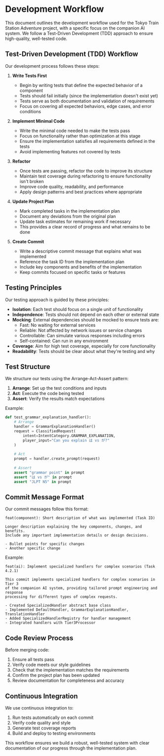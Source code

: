 # Development Workflow

This document outlines the development workflow used for the Tokyo Train Station Adventure project, with a specific focus on the companion AI system. We follow a Test-Driven Development (TDD) approach to ensure high-quality, well-tested code.

## Test-Driven Development (TDD) Workflow

Our development process follows these steps:

1. **Write Tests First**
   - Begin by writing tests that define the expected behavior of a component
   - Tests should fail initially (since the implementation doesn't exist yet)
   - Tests serve as both documentation and validation of requirements
   - Focus on covering all expected behaviors, edge cases, and error conditions

2. **Implement Minimal Code**
   - Write the minimal code needed to make the tests pass
   - Focus on functionality rather than optimization at this stage
   - Ensure the implementation satisfies all requirements defined in the tests
   - Avoid implementing features not covered by tests

3. **Refactor**
   - Once tests are passing, refactor the code to improve its structure
   - Maintain test coverage during refactoring to ensure functionality isn't broken
   - Improve code quality, readability, and performance
   - Apply design patterns and best practices where appropriate

4. **Update Project Plan**
   - Mark completed tasks in the implementation plan
   - Document any deviations from the original plan
   - Update task estimates for remaining work if necessary
   - This provides a clear record of progress and what remains to be done

5. **Create Commit**
   - Write a descriptive commit message that explains what was implemented
   - Reference the task ID from the implementation plan
   - Include key components and benefits of the implementation
   - Keep commits focused on specific tasks or features

## Testing Principles

Our testing approach is guided by these principles:

- **Isolation**: Each test should focus on a single unit of functionality
- **Independence**: Tests should not depend on each other or external state
- **Mocking**: External dependencies should be mocked to ensure tests are:
  - Fast: No waiting for external services
  - Reliable: Not affected by network issues or service changes
  - Controllable: Can simulate various responses including errors
  - Self-contained: Can run in any environment
- **Coverage**: Aim for high test coverage, especially for core functionality
- **Readability**: Tests should be clear about what they're testing and why

## Test Structure

We structure our tests using the Arrange-Act-Assert pattern:

1. **Arrange**: Set up the test conditions and inputs
2. **Act**: Execute the code being tested
3. **Assert**: Verify the results match expectations

Example:
```python
def test_grammar_explanation_handler():
    # Arrange
    handler = GrammarExplanationHandler()
    request = ClassifiedRequest(
        intent=IntentCategory.GRAMMAR_EXPLANATION,
        player_input="Can you explain は vs が?"
    )
    
    # Act
    prompt = handler.create_prompt(request)
    
    # Assert
    assert "grammar point" in prompt
    assert "は vs が" in prompt
    assert "JLPT N5" in prompt
```

## Commit Message Format

Our commit messages follow this format:

```
feat(component): Short description of what was implemented (Task ID)

Longer description explaining the key components, changes, and benefits.
Include any important implementation details or design decisions.

- Bullet points for specific changes
- Another specific change
```

Example:
```
feat(ai): Implement specialized handlers for complex scenarios (Task 4.2.1)

This commit implements specialized handlers for complex scenarios in Tier 3 
of the companion AI system, providing tailored prompt engineering and response 
processing for different types of complex requests.

- Created SpecializedHandler abstract base class
- Implemented DefaultHandler, GrammarExplanationHandler, TranslationHandler
- Added SpecializedHandlerRegistry for handler management
- Integrated handlers with Tier3Processor
```

## Code Review Process

Before merging code:

1. Ensure all tests pass
2. Verify code meets our style guidelines
3. Check that the implementation matches the requirements
4. Confirm the project plan has been updated
5. Review documentation for completeness and accuracy

## Continuous Integration

We use continuous integration to:

1. Run tests automatically on each commit
2. Verify code quality and style
3. Generate test coverage reports
4. Build and deploy to testing environments

This workflow ensures we build a robust, well-tested system with clear documentation of our progress through the implementation plan. 